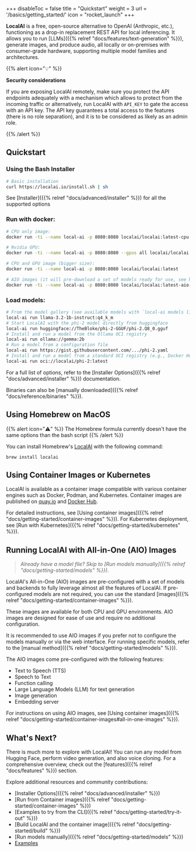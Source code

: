 +++
disableToc = false
title = "Quickstart"
weight = 3
url = '/basics/getting_started/'
icon = "rocket_launch"
+++

**LocalAI** is a free, open-source alternative to OpenAI (Anthropic, etc.), functioning as a drop-in replacement REST API for local inferencing. It allows you to run [LLMs]({{% relref "docs/features/text-generation" %}}), generate images, and produce audio, all locally or on-premises with consumer-grade hardware, supporting multiple model families and architectures.

{{% alert icon="💡" %}}

**Security considerations**

If you are exposing LocalAI remotely, make sure you protect the API endpoints adequately with a mechanism which allows to protect from the incoming traffic or alternatively, run LocalAI with `API_KEY` to gate the access with an API key. The API key guarantees a total access to the features (there is no role separation), and it is to be considered as likely as an admin role.

{{% /alert %}}

## Quickstart

### Using the Bash Installer

```bash
# Basic installation
curl https://localai.io/install.sh | sh
```

See [Installer]({{% relref "docs/advanced/installer" %}}) for all the supported options

### Run with docker:
```bash
# CPU only image:
docker run -ti --name local-ai -p 8080:8080 localai/localai:latest-cpu

# Nvidia GPU:
docker run -ti --name local-ai -p 8080:8080 --gpus all localai/localai:latest-gpu-nvidia-cuda-12

# CPU and GPU image (bigger size):
docker run -ti --name local-ai -p 8080:8080 localai/localai:latest

# AIO images (it will pre-download a set of models ready for use, see https://localai.io/basics/container/)
docker run -ti --name local-ai -p 8080:8080 localai/localai:latest-aio-cpu
```

### Load models:

```bash
# From the model gallery (see available models with `local-ai models list`, in the WebUI from the model tab, or visiting https://models.localai.io)
local-ai run llama-3.2-1b-instruct:q4_k_m
# Start LocalAI with the phi-2 model directly from huggingface
local-ai run huggingface://TheBloke/phi-2-GGUF/phi-2.Q8_0.gguf
# Install and run a model from the Ollama OCI registry
local-ai run ollama://gemma:2b
# Run a model from a configuration file
local-ai run https://gist.githubusercontent.com/.../phi-2.yaml
# Install and run a model from a standard OCI registry (e.g., Docker Hub)
local-ai run oci://localai/phi-2:latest
```


For a full list of options, refer to the [Installer Options]({{% relref "docs/advanced/installer" %}}) documentation.

Binaries can also be [manually downloaded]({{% relref "docs/reference/binaries" %}}).

## Using Homebrew on MacOS

{{% alert icon="⚠️" %}}
The Homebrew formula currently doesn't have the same options than the bash script
{{% /alert %}}

You can install Homebrew's [LocalAI](https://formulae.brew.sh/formula/localai) with the following command:

```
brew install localai
```


## Using Container Images or Kubernetes

LocalAI is available as a container image compatible with various container engines such as Docker, Podman, and Kubernetes. Container images are published on [quay.io](https://quay.io/repository/go-skynet/local-ai?tab=tags&tag=latest) and [Docker Hub](https://hub.docker.com/r/localai/localai).

For detailed instructions, see [Using container images]({{% relref "docs/getting-started/container-images" %}}). For Kubernetes deployment, see [Run with Kubernetes]({{% relref "docs/getting-started/kubernetes" %}}).

## Running LocalAI with All-in-One (AIO) Images

> _Already have a model file? Skip to [Run models manually]({{% relref "docs/getting-started/models" %}})_.

LocalAI's All-in-One (AIO) images are pre-configured with a set of models and backends to fully leverage almost all the features of LocalAI. If pre-configured models are not required, you can use the standard [images]({{% relref "docs/getting-started/container-images" %}}).

These images are available for both CPU and GPU environments. AIO images are designed for ease of use and require no additional configuration.

It is recommended to use AIO images if you prefer not to configure the models manually or via the web interface. For running specific models, refer to the [manual method]({{% relref "docs/getting-started/models" %}}).

The AIO images come pre-configured with the following features:
- Text to Speech (TTS)
- Speech to Text
- Function calling
- Large Language Models (LLM) for text generation
- Image generation
- Embedding server

For instructions on using AIO images, see [Using container images]({{% relref "docs/getting-started/container-images#all-in-one-images" %}}).

## What's Next?

There is much more to explore with LocalAI! You can run any model from Hugging Face, perform video generation, and also voice cloning. For a comprehensive overview, check out the [features]({{% relref "docs/features" %}}) section.

Explore additional resources and community contributions:

- [Installer Options]({{% relref "docs/advanced/installer" %}})
- [Run from Container images]({{% relref "docs/getting-started/container-images" %}})
- [Examples to try from the CLI]({{% relref "docs/getting-started/try-it-out" %}})
- [Build LocalAI and the container image]({{% relref "docs/getting-started/build" %}})
- [Run models manually]({{% relref "docs/getting-started/models" %}})
- [Examples](https://github.com/mudler/LocalAI/tree/master/examples#examples)

